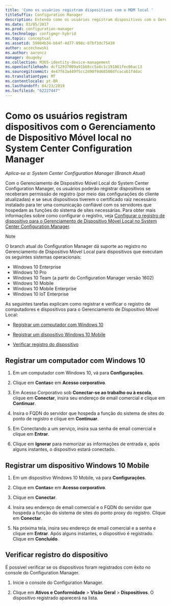 ```yaml
---
title: 'Como os usuários registram dispositivos com o MDM local '
titleSuffix: Configuration Manager
description: Entenda como os usuários registram dispositivos com o Gerenciamento de Dispositivo Móvel local no System Center Configuration Manager.
ms.date: 03/05/2017
ms.prod: configuration-manager
ms.technology: configmgr-hybrid
ms.topic: conceptual
ms.assetid: 59004b34-b64f-4d77-898c-07bf3dc75430
author: aczechowski
ms.author: aaroncz
manager: dougeby
ms.collection: M365-identity-device-management
ms.openlocfilehash: dcf12937009a91bb8cc5a8c1c191861fec06ac13
ms.sourcegitcommit: 4e47f63a449f5cc2d90f9d68500dfcacab1f4dac
ms.translationtype: MT
ms.contentlocale: pt-BR
ms.lasthandoff: 04/23/2019
ms.locfileid: "62227447"
---
```

# <a name="how-users-enroll-devices-with-on-premises-mobile-device-management-in-system-center-configuration-manager"></a>Como os usuários registram dispositivos com o Gerenciamento de Dispositivo Móvel local no System Center Configuration Manager

*Aplica-se a: System Center Configuration Manager (Branch Atual)*

Com o Gerenciamento de Dispositivo Móvel Local do System Center Configuration Manager, os usuários poderão registrar dispositivos se receberam permissão de registro (por meio das configurações do cliente atualizadas) e se seus dispositivos tiverem o certificado raiz necessário instalado para ter uma comunicação confiável com os servidores que hospedam as funções do sistema de sites necessárias. Para obter mais informações sobre como configurar o registro, veja [Configurar o registro de dispositivo para o Gerenciamento de Dispositivo Móvel Local no System Center Configuration Manager](../../mdm/get-started/set-up-device-enrollment-on-premises-mdm.md).  

> [!NOTE]  
>  O branch atual do Configuration Manager dá suporte ao registro no Gerenciamento de Dispositivo Móvel Local para dispositivos que executam os seguintes sistemas operacionais:  
>   
> -  Windows 10 Enterprise  
> -   Windows 10 Pro  
> -   Windows 10 Team \(a partir do Configuration Manager versão 1602\)  
> -   Windows 10 Mobile  
> -   Windows 10 Mobile Enterprise
> -   Windows 10 IoT Enterprise   

As seguintes tarefas explicam como registrar e verificar o registro de computadores e dispositivos para o Gerenciamento de Dispositivo Móvel Local:  

-   [Registrar um computador com Windows 10](#bkmk_enrollDesk)  

-   [Registrar um dispositivo Windows 10 Mobile](#bkmk_enrollMob)  

-   [Verificar registro do dispositivo](#bkmk_verify)  

##  <a name="bkmk_enrollDesk"></a> Registrar um computador com Windows 10  

1.  Em um computador com Windows 10, vá para **Configurações**.  

2.  Clique em **Contas**e em **Acesso corporativo**.  

3.  Em Acesso Corporativo sob **Conectar-se ao trabalho ou à escola**, clique em **Conectar**, insira seu endereço de email comercial e clique em **Continuar**.  

4.  Insira o FQDN do servidor que hospeda a função do sistema de sites do ponto de registro e clique em **Continuar**.  

5.  Em Conectando a um serviço, insira sua senha de email comercial e clique em **Entrar**.  

6.  Clique em **Ignorar** para memorizar as informações de entrada e, após alguns instantes, o dispositivo estará conectado.  

##  <a name="bkmk_enrollMob"></a> Registrar um dispositivo Windows 10 Mobile  

1.  Em um dispositivo Windows 10 Mobile, vá para **Configurações**.  

2.  Clique em **Contas**e em **Acesso corporativo**.  

3.  Clique em **Conectar**.  

4.  Insira seu endereço de email comercial e o FQDN do servidor que hospeda a função do sistema de sites do ponto proxy do registro. Clique em **Conectar**.  

5.  Na próxima tela, insira seu endereço de email comercial e a senha e clique em **Entrar**. Após alguns instantes, o dispositivo é registrado. Clique em **Concluído**.  

##  <a name="bkmk_verify"></a> Verificar registro do dispositivo  
 É possível verificar se os dispositivos foram registrados com êxito no console do Configuration Manager.  

1.  Inicie o console do Configuration Manager.  

2.  Clique em **Ativos e Conformidade** > **Visão Geral** > **Dispositivos**. O dispositivo registrado aparecerá na lista.  
